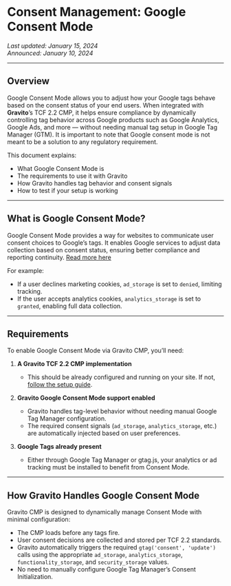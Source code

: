 # Consent Management: Google Consent Mode

*Last updated: January 15, 2024*  
*Announced: January 10, 2024*

---

## Overview

Google Consent Mode allows you to adjust how your Google tags behave based on the consent status of your end users. When integrated with **Gravito**’s TCF 2.2 CMP, it helps ensure compliance by dynamically controlling tag behavior across Google products such as Google Analytics, Google Ads, and more — without needing manual tag setup in Google Tag Manager (GTM). It is important to note that Google consent mode is not meant to be a solution to any regulatory requirement.

This document explains:

- What Google Consent Mode is  
- The requirements to use it with Gravito  
- How Gravito handles tag behavior and consent signals  
- How to test if your setup is working  

---

## What is Google Consent Mode?

Google Consent Mode provides a way for websites to communicate user consent choices to Google’s tags. It enables Google services to adjust data collection based on consent status, ensuring better compliance and reporting continuity. [Read more here]( https://developers.google.com/tag-platform/security/guides/consent?consentmode=advanced)

For example:

- If a user declines marketing cookies, `ad_storage` is set to `denied`, limiting tracking.
- If the user accepts analytics cookies, `analytics_storage` is set to `granted`, enabling full data collection.

---

## Requirements

To enable Google Consent Mode via Gravito CMP, you’ll need:

1. **A Gravito TCF 2.2 CMP implementation**  
   - This should be already configured and running on your site. If not, [follow the setup guide](https://docs.gravito.net/Gravito_TCF_2.2_CMP/).

2. **Gravito Google Consent Mode support enabled**  
   - Gravito handles tag-level behavior without needing manual Google Tag Manager configuration.  
   - The required consent signals (`ad_storage`, `analytics_storage`, etc.) are automatically injected based on user preferences.

3. **Google Tags already present**  
   - Either through Google Tag Manager or gtag.js, your analytics or ad tracking must be installed to benefit from Consent Mode.

---

## How Gravito Handles Google Consent Mode

Gravito CMP is designed to dynamically manage Consent Mode with minimal configuration:

- The CMP loads before any tags fire.  
- User consent decisions are collected and stored per TCF 2.2 standards.  
- Gravito automatically triggers the required `gtag('consent', 'update')` calls using the appropriate `ad_storage`, `analytics_storage`, `functionality_storage`, and `security_storage` values.  
- No need to manually configure Google Tag Manager’s Consent Initialization.


